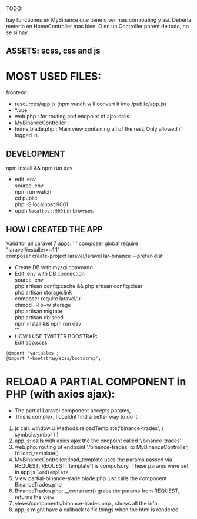 TODO:

hay functiones en MyBinance que tiene q ver mas con routing y asi.
Deberia meterlo en HomeController mas bien. O en un Controller parent de todo, no se si hay.

ASSETS: scss, css and js  
---  

MOST USED FILES:  
===

frontend:
- resources/app.js  (npm watch will convert it into /public/app.js)  
- *.vue
- web.php : for routing and endpoint of ajax calls.
- MyBinanceController : 
- home.blade.php : Main view containing all of the rest. Only allowed if logged in.


DEVELOPMENT
--- 
npm install && npm run dev  
- edit .env  
source .env  
npm run watch  
cd public  
php -S localhost:9001
- open `localhost:9001` in browser.

HOW I CREATED THE APP 
---  
Valid for all Laravel 7 apps.
'''
composer global require "laravel/installer=~1.1"  
composer create-project laravel/laravel lar-binance --prefer-dist  
- Create DB with mysql command  
- Edit .env with DB connection  
source .env  
php artisan config:cache && php artisan config:clear  
php artisan storage:link  
composer require laravel/ui  
chmod -R o+w storage  
php artisan migrate  
php artisan db:seed  
npm install && npm run dev  
'''  
- HOW I USE TWITTER BOOSTRAP:  
Edit app.scss  
```
@import 'variables';  
@import '~bootstrap/scss/bootstrap';  
```

RELOAD A PARTIAL COMPONENT in PHP (with axios ajax):  
===
- The partial Laravel component accepts params, <x-binance-trade symbol="ETCUSDT"/>  
- This is complex, I couldnt find a better way to do it.    
1) js call: window.UIMethods.reloadTemplate('binance-trades', { symbol:symbol } )  
2) app.js: calls with axios ajax the the endpoint called '/binance-trades'  
3) web.php: routing of endpoint '/binance-trades' to MyBinanceController, fn load_template()  
4) MyBinanceController::load_template uses the params passed via REQUEST. REQUEST['template'] is compulsory. These params were set in app.js `loadTemplate`  
5) View partial-binance-trade.blade.php just calls the component BinanceTrades.php  
6) BinanceTrades.php::__construct() grabs the params from REQUEST, returns the view  
7) views/components/binance-trades.php , shows all the info.  
8) app.js might have a callback to fix things when the html is rendered.
